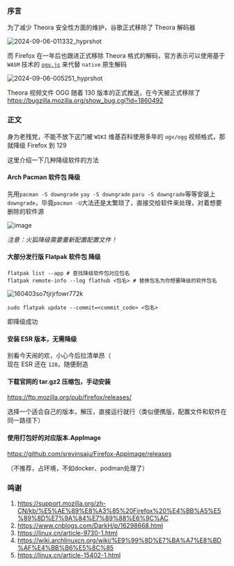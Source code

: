 ### 序言

为了减少 Theora 安全性方面的维护，谷歌正式移除了 Theora 解码器

![2024-09-06-011332_hyprshot](https://github.com/user-attachments/assets/d492f194-3bf6-469b-8fa3-e96e01ed5c33)

而 Firefox 在一年后也跟进正式移除 Theora 格式的解码，官方表示可以使用基于 `WASM` 技术的 [`ogv.js`](https://github.com/bvibber/ogv.js) 来代替 `native` 原生解码

![2024-09-06-005251_hyprshot](https://github.com/user-attachments/assets/b6ac2c99-4222-4ac1-926c-40d817e4c5b1)

Theora 视频文件 OGG 随着 130 版本的正式推送，在今天被正式移除了\
https://bugzilla.mozilla.org/show_bug.cgi?id=1860492

### 正文

身为老残党，不能不放下这门被 `WIKI` 维基百科使用多年的 `ogv/ogg` 视频格式，那就降级 Firefox 到 129

这里介绍一下几种降级软件的方法

#### Arch Pacman 软件包 降级

先用`pacman -S downgrade` `yay -S downgrade` `paru -S downgrade`等等安装上 `downgrade`，毕竟`pacman -U`大法还是太繁琐了，直接交给软件来处理，对着想要删除的软件源

![image](https://github.com/user-attachments/assets/8168e093-2d2a-4510-aa55-ba27d0b2fb54)

*注意：火狐降级需要重新配置配置文件！*

#### 大部分发行版 Flatpak 软件包 降级

    flatpak list --app # 查找降级软件包对应包名
    flatpak remote-info --log flathub <包名> # 替换包名为你想要降级的软件包名

![160403so7tjrjrfowr772k](https://github.com/user-attachments/assets/4e7d5323-3edb-43f9-b5bd-ac07d3fb5394)

    sudo flatpak update --commit=<commit_code> <包名>

即降级成功

#### 安装 ESR 版本，无需降级

别看今天闹的欢，小心今后拉清单昂（\
现在 ESR 还在 `128`，随便耐造

#### 下载官网的 tar.gz2 压缩包，手动安装

https://ftp.mozilla.org/pub/firefox/releases/

选择一个适合自己的版本，解压，直接运行就行（类似便携版，配置文件和软件在同一路径下）


#### 使用打包好的对应版本.AppImage

https://github.com/srevinsaju/Firefox-Appimage/releases

（不推荐，占环境，不如docker、podman处理了）

### 鸣谢

1. https://support.mozilla.org/zh-CN/kb/%E5%AE%89%E8%A3%85%20Firefox%20%E4%BB%A5%E5%89%8D%E7%9A%84%E7%89%88%E6%9C%AC
2. https://www.cnblogs.com/DarkH/p/16298668.html
3. https://linux.cn/article-9730-1.html
4. https://wiki.archlinuxcn.org/wiki/%E9%99%8D%E7%BA%A7%E8%BD%AF%E4%BB%B6%E5%8C%85
5. https://linux.cn/article-15402-1.html